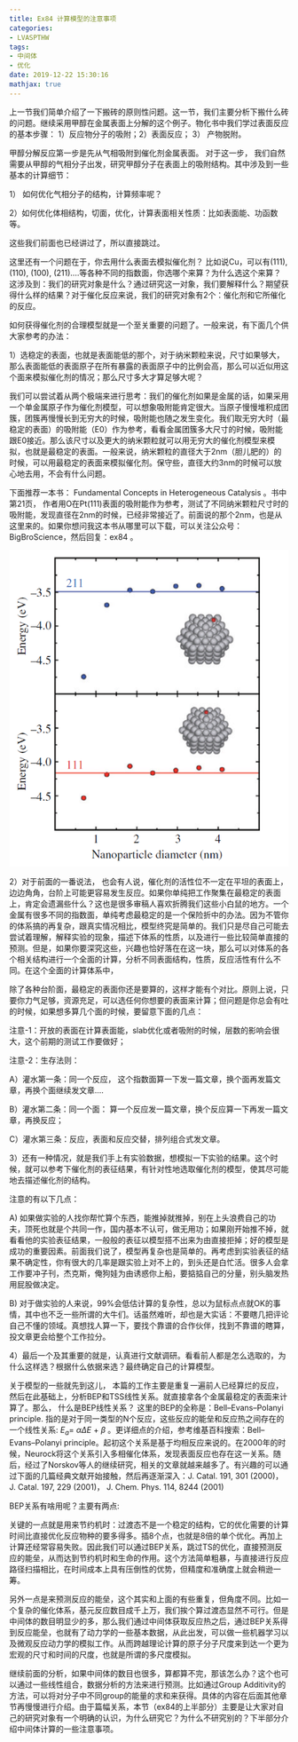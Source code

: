 ```yaml
---
title: Ex84 计算模型的注意事项
categories: 
- LVASPTHW
tags: 
- 中间体
- 优化
date: 2019-12-22 15:30:16
mathjax: true
---
```




上一节我们简单介绍了一下搬砖的原则性问题。这一节，我们主要分析下搬什么砖的问题。继续采用甲醇在金属表面上分解的这个例子。物化书中我们学过表面反应的基本步骤： 1）反应物分子的吸附；2）表面反应； 3） 产物脱附。

甲醇分解反应第一步是先从气相吸附到催化剂金属表面。 对于这一步， 我们自然需要从甲醇的气相分子出发，研究甲醇分子在表面上的吸附结构。其中涉及到一些基本的计算细节：

1） 如何优化气相分子的结构，计算频率呢？

2）如何优化体相结构，切面，优化，计算表面相关性质：比如表面能、功函数等。

这些我们前面也已经讲过了，所以直接跳过。

这里还有一个问题在于，你去用什么表面去模拟催化剂？ 比如说Cu，可以有(111), (110), (100), (211)....等各种不同的指数面，你选哪个来算？为什么选这个来算？这涉及到：我们的研究对象是什么？通过研究这一对象，我们要解释什么？期望获得什么样的结果？对于催化反应来说，我们的研究对象有2个：催化剂和它所催化的反应。

如何获得催化剂的合理模型就是一个至关重要的问题了。一般来说，有下面几个供大家参考的办法：

1）选稳定的表面，也就是表面能低的那个，对于纳米颗粒来说，尺寸如果够大，那么表面能低的表面原子在所有暴露的表面原子中的比例会高，那么可以近似用这个面来模拟催化剂的情况；那么尺寸多大才算足够大呢？

我们可以尝试着从两个极端来进行思考：我们的催化剂如果是金属的话，如果采用一个单金属原子作为催化剂模型，可以想象吸附能肯定很大。当原子慢慢堆积成团簇，团簇再慢慢长到无穷大的时候，吸附能也随之发生变化。我们取无穷大时（最稳定的表面）的吸附能（E0）作为参考，看看金属团簇多大尺寸的时候，吸附能跟E0接近。那么该尺寸以及更大的纳米颗粒就可以用无穷大的催化剂模型来模拟，也就是最稳定的表面。一般来说，纳米颗粒的直径大于2nm（胆儿肥的）的时候，可以用最稳定的表面来模拟催化剂。保守些，直径大约3nm的时候可以放心地去用，不会有什么问题。

下面推荐一本书： Fundamental Concepts in Heterogeneous Catalysis 。书中第21页， 作者用O在Pt(111)表面的吸附能作为参考，测试了不同纳米颗粒尺寸时的吸附能，发现直径在2nm的时候，已经非常接近了。前面说的那个2nm，也是从这里来的。如果你想问我这本书从哪里可以下载，可以关注公众号：BigBroScience，然后回复：ex84 。

![](ex84\ex84-1.png)



2）对于前面的一番说法， 也会有人说，催化剂的活性位不一定在平坦的表面上，边边角角，台阶上可能更容易发生反应。如果你单纯把工作聚集在最稳定的表面上，肯定会遗漏些什么？这也是很多审稿人喜欢折腾我们这些小白鼠的地方。一个金属有很多不同的指数面，单纯考虑最稳定的是一个保险折中的办法。因为不管你的体系搞的再复杂，跟真实情况相比，模型终究是简单的。我们只是尽自己可能去尝试着理解，解释实验的现象，描述下体系的性质，以及进行一些比较简单直接的预测。但是，如果你要深究这些，兴趣也恰好落在在这一块，那么可以对体系的各个相关结构进行一个全面的计算，分析不同表面结构，性质，反应活性有什么不同。在这个全面的计算体系中，

除了各种台阶面，最稳定的表面你还是要算的，这样才能有个对比。原则上说，只要你力气足够，资源充足，可以选任何你想要的表面来计算；但问题是你总会有吐的时候，如果想多算几个面的时候，要留意下面的几点：

注意-1：开放的表面在计算表面能，slab优化或者吸附的时候，层数的影响会很大，这个前期的测试工作要做好；

注意-2：生存法则：

A）灌水第一条：同一个反应， 这个指数面算一下发一篇文章，换个面再发篇文章，再换个面继续发文章....

B）灌水第二条：同一个面： 算一个反应发一篇文章，换个反应算一下再发一篇文章，再换反应；

C）灌水第三条：反应，表面和反应交替，排列组合式发文章。



3）还有一种情况，就是我们手上有实验数据，想模拟一下实验的结果。这个时候，就可以参考下催化剂的表征结果，有针对性地选取催化剂的模型，使其尽可能地去描述催化剂的结构。

注意的有以下几点：

A) 如果做实验的人找你帮忙算个东西，能推掉就推掉，别在上头浪费自己的功夫，顶死也就是个共同一作，国内基本不认可，做无用功；如果刚开始推不掉，就看看他的实验表征结果，一般般的表征以模型搭不出来为由直接拒掉；好的模型是成功的重要因素。前面我们说了，模型再复杂也是简单的。再考虑到实验表征的结果不确定性，你有很大的几率是跟实验上对不上的，到头还是白忙活。很多人会拿工作要冲子刊，杰克斯，俺狗娃为由诱惑你上船，要掂掂自己的分量，别头脑发热用屁股做决定。

B) 对于做实验的人来说，99%会低估计算的复杂性，总以为鼠标点点就OK的事情，其中也不乏一些所谓的大牛们。话虽然难听，却也是大实话：不要瞎几把评论自己不懂的领域。真想找人算一下，要找个靠谱的合作伙伴，找到不靠谱的瞎算，投文章更会给整个工作拉分。

4）最后一个及其重要的就是，认真进行文献调研。看看前人都是怎么选取的，为什么这样选？根据什么依据来选？最终确定自己的计算模型。

关于模型的一些就先到这儿， 本篇的工作主要是重复一遍前人已经算烂的反应，然后在此基础上，分析BEP和TSS线性关系。就直接拿各个金属最稳定的表面来计算了。那么， 什么是BEP线性关系？ 这里的BEP的全称是：Bell–Evans–Polanyi principle. 指的是对于同一类型的N个反应，这些反应的能垒和反应热之间存在的一个线性关系: $E_a$= $\alpha \Delta E$ + $\beta$ 。更详细点的介绍，参考维基百科搜索：Bell–Evans–Polanyi principle。起初这个关系是基于均相反应来说的。在2000年的时候，Neurock将这个关系引入多相催化体系，发现表面反应也存在这一关系。随后，经过了Norskov等人的继续研究，相关的文章就越来越多了。有兴趣的可以通过下面的几篇经典文献开始接触，然后再逐渐深入：J. Catal. 191, 301 (2000)，  J. Catal. 197, 229 (2001)， J. Chem. Phys. 114, 8244 (2001)

BEP关系有啥用呢？主要有两点:

关键的一点就是用来节约机时：过渡态不是一个稳定的结构，它的优化需要的计算时间比直接优化反应物种的要多得多。插8个点，也就是8倍的单个优化。再加上计算还经常容易失败。因此我们可以通过BEP关系，跳过TS的优化，直接预测反应的能垒，从而达到节约机时和生命的作用。这个方法简单粗暴，与直接进行反应路径扫描相比，在时间成本上具有压倒性的优势，但精度和准确度上就会稍逊一筹。

另外一点是来预测反应的能垒，这个其实和上面的有些重复，但角度不同。比如一个复杂的催化体系，基元反应数目成千上万，我们挨个算过渡态显然不可行。但是中间体的数目明显少的多，那么我们通过中间体获取反应热之后，通过BEP关系得到反应能垒，也就有了动力学的一些基本数据，从此出发，可以做一些机器学习以及微观反应动力学的模拟工作。从而跨越理论计算的原子分子尺度来到达一个更为宏观的尺寸和时间的尺度，也就是所谓的多尺度模拟。

继续前面的分析，如果中间体的数目也很多，算都算不完，那该怎么办？这个也可以通过一些线性组合，数据分析的方法来进行预测。比如通过Group Additivity的方法，可以将对分子中不同group的能量的求和来获得。具体的内容在后面其他章节再慢慢进行介绍。由于篇幅关系，本节（ex84的上半部分）主要是让大家对自己的研究对象有一个明确的认识，为什么研究它？为什么不研究别的？下半部分介绍中间体计算的一些注意事项。

